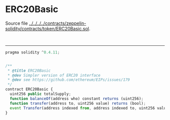 # ERC20Basic

Source file [../../../../contracts/zeppelin-solidity/contracts/token/ERC20Basic.sol](../../../../contracts/zeppelin-solidity/contracts/token/ERC20Basic.sol).

<br />

<hr />

```javascript
pragma solidity ^0.4.11;


/**
 * @title ERC20Basic
 * @dev Simpler version of ERC20 interface
 * @dev see https://github.com/ethereum/EIPs/issues/179
 */
contract ERC20Basic {
  uint256 public totalSupply;
  function balanceOf(address who) constant returns (uint256);
  function transfer(address to, uint256 value) returns (bool);
  event Transfer(address indexed from, address indexed to, uint256 value);
}

```
